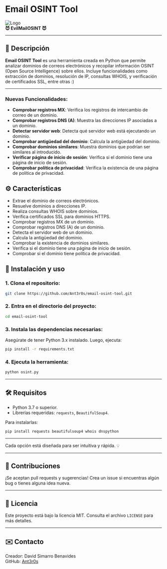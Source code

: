 # Email OSINT Tool

![Logo](https://via.placeholder.com/728x90.png?text=EvilMailOSINT)  
**😈 EvilMailOSINT 😈**

---

## 📜 Descripción
**Email OSINT Tool** es una herramienta creada en Python que permite analizar dominios de correos electrónicos y recopilar información OSINT (Open Source Intelligence) sobre ellos. Incluye funcionalidades como extracción de dominios, resolución de IP, consultas WHOIS, y verificación de certificados SSL, entre otras :)


---
### Nuevas Funcionalidades:
- **Comprobar registros MX**: Verifica los registros de intercambio de correo de un dominio.
- **Comprobar registros DNS (A)**: Muestra las direcciones IP asociadas a un dominio.
- **Detectar servidor web**: Detecta qué servidor web está ejecutando un dominio.
- **Comprobar antigüedad del dominio**: Calcula la antigüedad del dominio.
- **Comprobar dominios similares**: Muestra dominios que podrían ser similares al introducido.
- **Verificar página de inicio de sesión**: Verifica si el dominio tiene una página de inicio de sesión.
- **Comprobar política de privacidad**: Verifica la existencia de una página de política de privacidad.

## ⚙️ Características

- Extrae el dominio de correos electrónicos.
- Resuelve dominios a direcciones IP.
- Realiza consultas WHOIS sobre dominios.
- Verifica certificados SSL para dominios HTTPS.
- Comprobar registros MX de un dominio.
- Comprobar registros DNS (A) de un dominio.
- Detecta el servidor web de un dominio.
- Calcula la antigüedad del dominio.
- Comprobar la existencia de dominios similares.
- Verifica si el dominio tiene una página de inicio de sesión.
- Comprobar si el dominio tiene política de privacidad.

## 🚀 Instalación y uso

### 1. Clona el repositorio:
```bash
git clone https://github.com/Ant3r0s/email-osint-tool.git
```

### 2. Entra en el directorio del proyecto:
```bash
cd email-osint-tool
```

### 3. Instala las dependencias necesarias:
Asegúrate de tener Python 3.x instalado. Luego, ejecuta:
```bash
pip install -r requirements.txt
```

### 4. Ejecuta la herramienta:
```bash
python osint.py
```

---

## 🛠️ Requisitos
- Python 3.7 o superior.
- Librerías requeridas: `requests`, `BeautifulSoup4`.

Para instalarlas:
```bash
pip install requests beautifulsoup4 whois dnspython
```

---

Cada opción está diseñada para ser intuitiva y rápida. 💡

---

## 🖤 Contribuciones
¡Se aceptan pull requests y sugerencias! Crea un issue si encuentras algún bug o tienes alguna idea nueva.

---

## 📝 Licencia
Este proyecto está bajo la licencia MIT. Consulta el archivo `LICENSE` para más detalles.

---

## ✉️ Contacto
Creador: David Simarro Benavides  
GitHub: [Ant3r0s](https://github.com/Ant3r0s)
